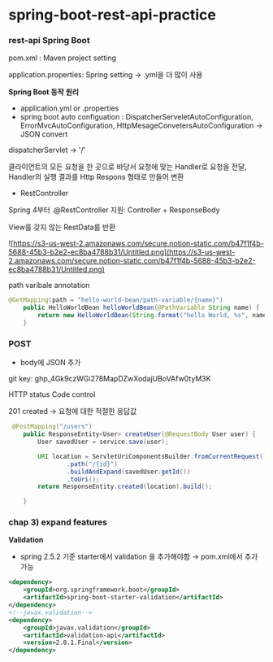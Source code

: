 # spring-boot-rest-api-practice


### rest-api Spring Boot


pom.xml : Maven project setting

application.properties: Spring setting  → .yml을 더 많이 사용 

**Spring Boot 동작 원리** 

- application.yml or .properties
- spring boot auto configuation : DispatcherServeletAutoConfiguration, ErrorMvcAutoConfiguration, HttpMesageConvetersAutoConfiguration → JSON convert

dispatcherServlet → '/'

클라이언트의 모든 요청을 한 곳으로 바당서 요청에 맞는 Handler로 요청을 전달, Handler의 실행 결과를 Http Respons 형태로 만들어 변환 

- RestController

Spring 4부터 .@RestController 지원: Controller + ResponseBody 

View를 갖지 않는 RestData를 반환 

![https://s3-us-west-2.amazonaws.com/secure.notion-static.com/b47f1f4b-5688-45b3-b2e2-ec8ba4788b31/Untitled.png](https://s3-us-west-2.amazonaws.com/secure.notion-static.com/b47f1f4b-5688-45b3-b2e2-ec8ba4788b31/Untitled.png)

path varibale annotation

```java
@GetMapping(path = "hello-world-bean/path-variable/{name}")
    public HelloWorldBean helloWorldBean(@PathVariable String name) {
        return new HelloWorldBean(String.format("hello World, %s", name));
    }
```

### POST

- body에 JSON 추가

git key: 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

HTTP status Code control 

201 created → 요청에 대한 적절한 응답값

```java
 @PostMapping("/users")
    public ResponseEntity<User> createUser(@RequestBody User user) {
        User savedUser = service.save(user);

        URI location = ServletUriComponentsBuilder.fromCurrentRequest()
                .path("/{id}")
                .buildAndExpand(savedUser.getId())
                .toUri();
        return ResponseEntity.created(location).build();

    }
```

### chap 3) expand features

**Validation**

- spring 2.5.2 기준 starter에서 validation 을 추가해야함 → pom.xml에서 추가 가능

```xml
<dependency>
    <groupId>org.springframework.boot</groupId>
    <artifactId>spring-boot-starter-validation</artifactId>
</dependency>
<!--javax.validation-->
<dependency>
    <groupId>javax.validation</groupId>
    <artifactId>validation-api</artifactId>
    <version>2.0.1.Final</version>
</dependency>
```
